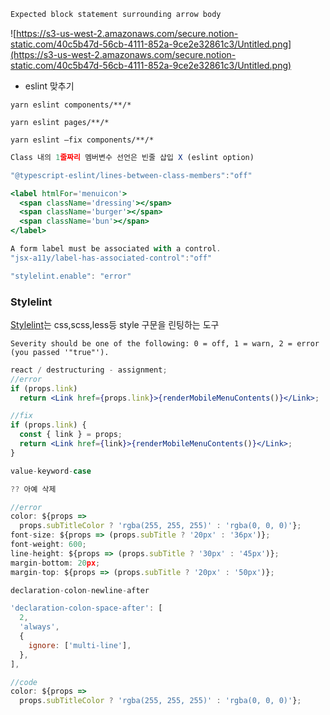 ```jsx
Expected block statement surrounding arrow body
```

![https://s3-us-west-2.amazonaws.com/secure.notion-static.com/40c5b47d-56cb-4111-852a-9ce2e32861c3/Untitled.png](https://s3-us-west-2.amazonaws.com/secure.notion-static.com/40c5b47d-56cb-4111-852a-9ce2e32861c3/Untitled.png)

- eslint 맞추기

`yarn eslint components/**/*`

`yarn eslint pages/**/*`

`yarn eslint —fix components/**/*`

```jsx
Class 내의 1줄짜리 멤버변수 선언은 빈줄 삽입 X (eslint option)

"@typescript-eslint/lines-between-class-members":"off"
```

```jsx
<label htmlFor='menuicon'>
  <span className='dressing'></span>
  <span className='burger'></span>
  <span className='bun'></span>
</label>

A form label must be associated with a control.
"jsx-a11y/label-has-associated-control":"off"
```

```jsx
"stylelint.enable": "error"
```

### Stylelint

[Stylelint](https://stylelint.io/)는 css,scss,less등 style 구문을 린팅하는 도구

`Severity should be one of the following: 0 = off, 1 = warn, 2 = error (you passed '"true"').`

```jsx
react / destructuring - assignment;
//error
if (props.link)
  return <Link href={props.link}>{renderMobileMenuContents()}</Link>;

//fix
if (props.link) {
  const { link } = props;
  return <Link href={link}>{renderMobileMenuContents()}</Link>;
}
```

```jsx
value-keyword-case

?? 아예 삭제

//error
color: ${props =>
  props.subTitleColor ? 'rgba(255, 255, 255)' : 'rgba(0, 0, 0)'};
font-size: ${props => (props.subTitle ? '20px' : '36px')};
font-weight: 600;
line-height: ${props => (props.subTitle ? '30px' : '45px')};
margin-bottom: 20px;
margin-top: ${props => (props.subTitle ? '20px' : '50px')};
```

```jsx
declaration-colon-newline-after

'declaration-colon-space-after': [
  2,
  'always',
  {
    ignore: ['multi-line'],
  },
],

//code
color: ${props =>
  props.subTitleColor ? 'rgba(255, 255, 255)' : 'rgba(0, 0, 0)'};
```
